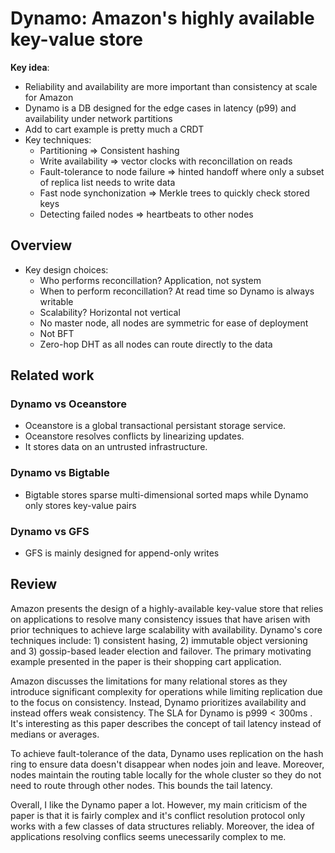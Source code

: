 # Dynamo: Amazon's highly available key-value store

**Key idea**:
* Reliability and availability are more important than consistency at scale for Amazon
* Dynamo is a DB designed for the edge cases in latency (p99) and availability under network partitions
* Add to cart example is pretty much a CRDT
* Key techniques:
  * Partitioning => Consistent hashing
  * Write availability => vector clocks with reconcillation on reads
  * Fault-tolerance to node failure => hinted handoff where only a subset of replica list needs to write data
  * Fast node synchonization => Merkle trees to quickly check stored keys
  * Detecting failed nodes => heartbeats to other nodes

## Overview
* Key design choices:
  * Who performs reconcillation? Application, not system
  * When to perform reconcillation? At read time so Dynamo is always writable
  * Scalability? Horizontal not vertical
  * No master node, all nodes are symmetric for ease of deployment
  * Not BFT
  * Zero-hop DHT as all nodes can route directly to the data

## Related work
### Dynamo vs Oceanstore
* Oceanstore is a global transactional persistant storage service.
* Oceanstore resolves conflicts by linearizing updates.
* It stores data on an untrusted infrastructure.

### Dynamo vs Bigtable
* Bigtable stores sparse multi-dimensional sorted maps while Dynamo only stores key-value pairs

### Dynamo vs GFS
* GFS is mainly designed for append-only writes

## Review

Amazon presents the design of a highly-available key-value store that relies on applications to resolve many consistency issues that have arisen with prior techniques to achieve large scalability with availability. Dynamo's core techniques include: 1) consistent hasing, 2) immutable object versioning and 3) gossip-based leader election and failover. The primary motivating example presented in the paper is their shopping cart application.

Amazon discusses the limitations for many relational stores as they introduce significant complexity for operations while limiting replication due to the focus on consistency. Instead, Dynamo prioritizes availability and instead offers weak consistency. The SLA for Dynamo is $\text{p999} < 300\text{ms}$ . It's interesting as this paper describes the concept of tail latency instead of medians or averages.

To achieve fault-tolerance of the data, Dynamo uses replication on the hash ring to ensure data doesn't disappear when nodes join and leave. Moreover, nodes maintain the routing table locally for the whole cluster so they do not need to route through other nodes. This bounds the tail latency.

Overall, I like the Dynamo paper a lot. However, my main criticism of the paper is that it is fairly complex and it's conflict resolution protocol only works with a few classes of data structures reliably. Moreover, the idea of applications resolving conflics seems unecessarily complex to me.

